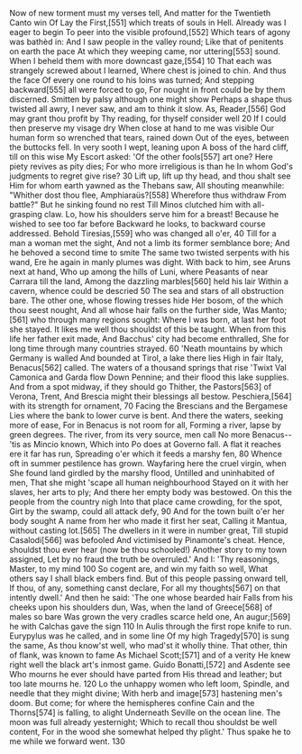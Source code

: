   Now of new torment must my verses tell,
    And matter for the Twentieth Canto win
    Of Lay the First,[551] which treats of souls in Hell.
  Already was I eager to begin
    To peer into the visible profound,[552]
    Which tears of agony was bathèd in:
  And I saw people in the valley round;
    Like that of penitents on earth the pace
    At which they weeping came, nor uttering[553] sound.
  When I beheld them with more downcast gaze,[554]                  10
    That each was strangely screwed about I learned,
    Where chest is joined to chin. And thus the face
  Of every one round to his loins was turned;
    And stepping backward[555] all were forced to go,
    For nought in front could be by them discerned.
  Smitten by palsy although one might show
    Perhaps a shape thus twisted all awry,
    I never saw, and am to think it slow.
  As, Reader,[556] God may grant thou profit by
    Thy reading, for thyself consider well                          20
    If I could then preserve my visage dry
  When close at hand to me was visible
    Our human form so wrenched that tears, rained down
    Out of the eyes, between the buttocks fell.
  In very sooth I wept, leaning upon
    A boss of the hard cliff, till on this wise
    My Escort asked: 'Of the other fools[557] art one?
  Here piety revives as pity dies;
    For who more irreligious is than he
    In whom God's judgments to regret give rise?                    30
  Lift up, lift up thy head, and thou shalt see
    Him for whom earth yawned as the Thebans saw,
    All shouting meanwhile: "Whither dost thou flee,
  Amphiaraüs?[558] Wherefore thus withdraw
    From battle?" But he sinking found no rest
    Till Minos clutched him with all-grasping claw.
  Lo, how his shoulders serve him for a breast!
    Because he wished to see too far before
    Backward he looks, to backward course addressed.
  Behold Tiresias,[559] who was changed all o'er,                   40
    Till for a man a woman met the sight,
    And not a limb its former semblance bore;
  And he behoved a second time to smite
    The same two twisted serpents with his wand,
    Ere he again in manly plumes was dight.
  With back to him, see Aruns next at hand,
    Who up among the hills of Luni, where
    Peasants of near Carrara till the land,
  Among the dazzling marbles[560] held his lair
    Within a cavern, whence could be descried                       50
    The sea and stars of all obstruction bare.
  The other one, whose flowing tresses hide
    Her bosom, of the which thou seest nought,
    And all whose hair falls on the further side,
  Was Manto;[561] who through many regions sought:
    Where I was born, at last her foot she stayed.
    It likes me well thou shouldst of this be taught.
  When from this life her father exit made,
    And Bacchus' city had become enthralled,
    She for long time through many countries strayed.               60
  'Neath mountains by which Germany is walled
    And bounded at Tirol, a lake there lies
    High in fair Italy, Benacus[562] called.
  The waters of a thousand springs that rise
    'Twixt Val Camonica and Garda flow
    Down Pennine; and their flood this lake supplies.
  And from a spot midway, if they should go
    Thither, the Pastors[563] of Verona, Trent,
    And Brescia might their blessings all bestow.
  Peschiera,[564] with its strength for ornament,                   70
    Facing the Brescians and the Bergamese
    Lies where the bank to lower curve is bent.
  And there the waters, seeking more of ease,
    For in Benacus is not room for all,
    Forming a river, lapse by green degrees.
  The river, from its very source, men call
    No more Benacus--'tis as Mincio known,
    Which into Po does at Governo fall.
  A flat it reaches ere it far has run,
    Spreading o'er which it feeds a marshy fen,                     80
    Whence oft in summer pestilence has grown.
  Wayfaring here the cruel virgin, when
    She found land girdled by the marshy flood,
    Untilled and uninhabited of men,
  That she might 'scape all human neighbourhood
    Stayed on it with her slaves, her arts to ply;
    And there her empty body was bestowed.
  On this the people from the country nigh
    Into that place came crowding, for the spot,
    Girt by the swamp, could all attack defy,                       90
  And for the town built o'er her body sought
    A name from her who made it first her seat,
    Calling it Mantua, without casting lot.[565]
  The dwellers in it were in number great,
    Till stupid Casalodi[566] was befooled
    And victimised by Pinamonte's cheat.
  Hence, shouldst thou ever hear (now be thou schooled!)
    Another story to my town assigned,
    Let by no fraud the truth be overruled.'
  And I: 'Thy reasonings, Master, to my mind                       100
    So cogent are, and win my faith so well,
    What others say I shall black embers find.
  But of this people passing onward tell,
    If thou, of any, something canst declare,
    For all my thoughts[567] on that intently dwell.'
  And then he said: 'The one whose bearded hair
    Falls from his cheeks upon his shoulders dun,
    Was, when the land of Greece[568] of males so bare
  Was grown the very cradles scarce held one,
    An augur;[569] he with Calchas gave the sign                   110
    In Aulis through the first rope knife to run.
  Eurypylus was he called, and in some line
    Of my high Tragedy[570] is sung the same,
    As thou know'st well, who mad'st it wholly thine.
  That other, thin of flank, was known to fame
    As Michael Scott;[571] and of a verity
    He knew right well the black art's inmost game.
  Guido Bonatti,[572] and Asdente see
    Who mourns he ever should have parted from
    His thread and leather; but too late mourns he.                120
  Lo the unhappy women who left loom,
    Spindle, and needle that they might divine;
    With herb and image[573] hastening men's doom.
  But come; for where the hemispheres confine
    Cain and the Thorns[574] is falling, to alight
    Underneath Seville on the ocean line.
  The moon was full already yesternight;
    Which to recall thou shouldst be well content,
    For in the wood she somewhat helped thy plight.'
  Thus spake he to me while we forward went.                       130
